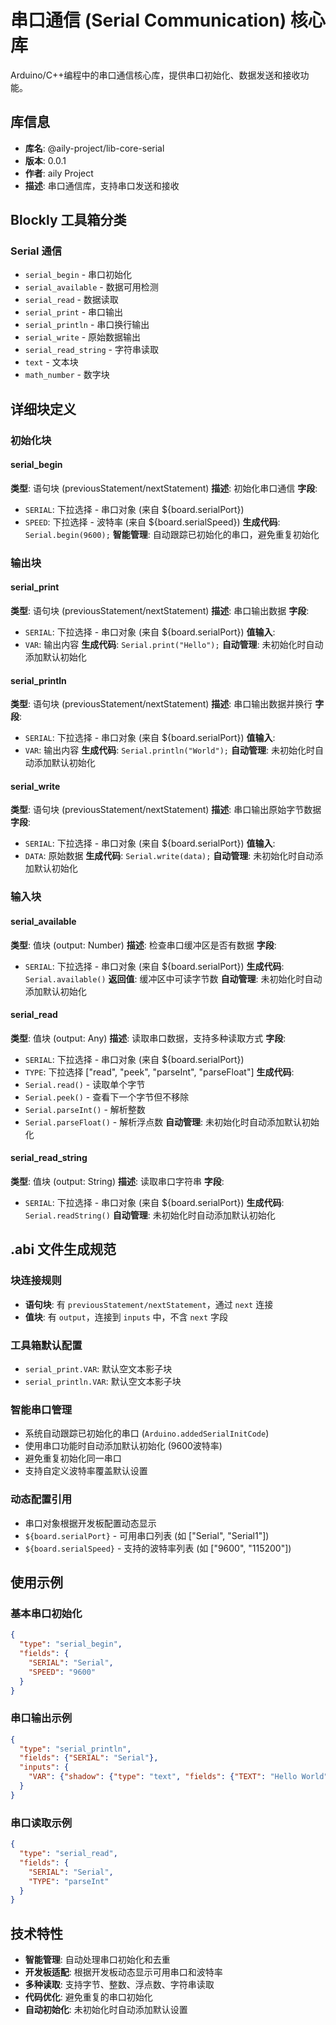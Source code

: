 # 串口通信 (Serial Communication) 核心库

Arduino/C++编程中的串口通信核心库，提供串口初始化、数据发送和接收功能。

## 库信息
- **库名**: @aily-project/lib-core-serial
- **版本**: 0.0.1
- **作者**: aily Project
- **描述**: 串口通信库，支持串口发送和接收

## Blockly 工具箱分类

### Serial 通信
- `serial_begin` - 串口初始化
- `serial_available` - 数据可用检测
- `serial_read` - 数据读取
- `serial_print` - 串口输出
- `serial_println` - 串口换行输出
- `serial_write` - 原始数据输出
- `serial_read_string` - 字符串读取
- `text` - 文本块
- `math_number` - 数字块

## 详细块定义

### 初始化块

#### serial_begin
**类型**: 语句块 (previousStatement/nextStatement)
**描述**: 初始化串口通信
**字段**:
- `SERIAL`: 下拉选择 - 串口对象 (来自 ${board.serialPort})
- `SPEED`: 下拉选择 - 波特率 (来自 ${board.serialSpeed})
**生成代码**: `Serial.begin(9600);`
**智能管理**: 自动跟踪已初始化的串口，避免重复初始化

### 输出块

#### serial_print
**类型**: 语句块 (previousStatement/nextStatement)
**描述**: 串口输出数据
**字段**:
- `SERIAL`: 下拉选择 - 串口对象 (来自 ${board.serialPort})
**值输入**:
- `VAR`: 输出内容
**生成代码**: `Serial.print("Hello");`
**自动管理**: 未初始化时自动添加默认初始化

#### serial_println
**类型**: 语句块 (previousStatement/nextStatement)
**描述**: 串口输出数据并换行
**字段**:
- `SERIAL`: 下拉选择 - 串口对象 (来自 ${board.serialPort})
**值输入**:
- `VAR`: 输出内容
**生成代码**: `Serial.println("World");`
**自动管理**: 未初始化时自动添加默认初始化

#### serial_write
**类型**: 语句块 (previousStatement/nextStatement)
**描述**: 串口输出原始字节数据
**字段**:
- `SERIAL`: 下拉选择 - 串口对象 (来自 ${board.serialPort})
**值输入**:
- `DATA`: 原始数据
**生成代码**: `Serial.write(data);`
**自动管理**: 未初始化时自动添加默认初始化

### 输入块

#### serial_available
**类型**: 值块 (output: Number)
**描述**: 检查串口缓冲区是否有数据
**字段**:
- `SERIAL`: 下拉选择 - 串口对象 (来自 ${board.serialPort})
**生成代码**: `Serial.available()`
**返回值**: 缓冲区中可读字节数
**自动管理**: 未初始化时自动添加默认初始化

#### serial_read
**类型**: 值块 (output: Any)
**描述**: 读取串口数据，支持多种读取方式
**字段**:
- `SERIAL`: 下拉选择 - 串口对象 (来自 ${board.serialPort})
- `TYPE`: 下拉选择 ["read", "peek", "parseInt", "parseFloat"]
**生成代码**:
- `Serial.read()` - 读取单个字节
- `Serial.peek()` - 查看下一个字节但不移除
- `Serial.parseInt()` - 解析整数
- `Serial.parseFloat()` - 解析浮点数
**自动管理**: 未初始化时自动添加默认初始化

#### serial_read_string
**类型**: 值块 (output: String)
**描述**: 读取串口字符串
**字段**:
- `SERIAL`: 下拉选择 - 串口对象 (来自 ${board.serialPort})
**生成代码**: `Serial.readString()`
**自动管理**: 未初始化时自动添加默认初始化

## .abi 文件生成规范

### 块连接规则
- **语句块**: 有 `previousStatement/nextStatement`，通过 `next` 连接
- **值块**: 有 `output`，连接到 `inputs` 中，不含 `next` 字段

### 工具箱默认配置
- `serial_print.VAR`: 默认空文本影子块
- `serial_println.VAR`: 默认空文本影子块

### 智能串口管理
- 系统自动跟踪已初始化的串口 (`Arduino.addedSerialInitCode`)
- 使用串口功能时自动添加默认初始化 (9600波特率)
- 避免重复初始化同一串口
- 支持自定义波特率覆盖默认设置

### 动态配置引用
- 串口对象根据开发板配置动态显示
- `${board.serialPort}` - 可用串口列表 (如 ["Serial", "Serial1"])
- `${board.serialSpeed}` - 支持的波特率列表 (如 ["9600", "115200"])

## 使用示例

### 基本串口初始化
```json
{
  "type": "serial_begin",
  "fields": {
    "SERIAL": "Serial",
    "SPEED": "9600"
  }
}
```

### 串口输出示例
```json
{
  "type": "serial_println",
  "fields": {"SERIAL": "Serial"},
  "inputs": {
    "VAR": {"shadow": {"type": "text", "fields": {"TEXT": "Hello World"}}}
  }
}
```

### 串口读取示例
```json
{
  "type": "serial_read",
  "fields": {
    "SERIAL": "Serial",
    "TYPE": "parseInt"
  }
}
```

## 技术特性
- **智能管理**: 自动处理串口初始化和去重
- **开发板适配**: 根据开发板动态显示可用串口和波特率
- **多种读取**: 支持字节、整数、浮点数、字符串读取
- **代码优化**: 避免重复的串口初始化
- **自动初始化**: 未初始化时自动添加默认设置
